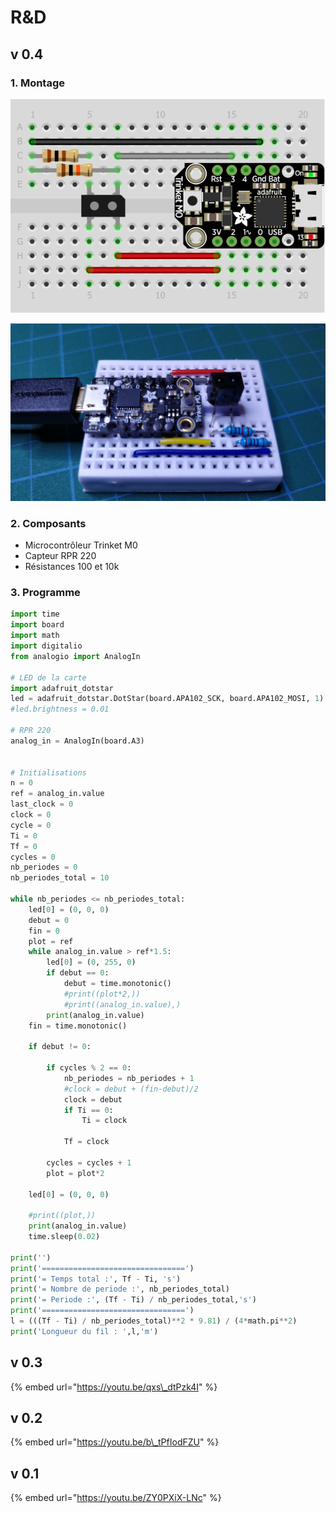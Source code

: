 # R&D

## v 0.4

### 1. Montage

![](../../.gitbook/assets/fritzing-pendule.png)

![](../../.gitbook/assets/img_20200628_224235.jpg)

### 2. Composants

* Microcontrôleur Trinket M0
* Capteur RPR 220
* Résistances 100 et 10k

### 3. Programme

```python
import time
import board
import math
import digitalio
from analogio import AnalogIn

# LED de la carte
import adafruit_dotstar
led = adafruit_dotstar.DotStar(board.APA102_SCK, board.APA102_MOSI, 1)
#led.brightness = 0.01

# RPR 220
analog_in = AnalogIn(board.A3)


# Initialisations
n = 0
ref = analog_in.value
last_clock = 0
clock = 0
cycle = 0
Ti = 0
Tf = 0
cycles = 0
nb_periodes = 0
nb_periodes_total = 10

while nb_periodes <= nb_periodes_total:
    led[0] = (0, 0, 0)
    debut = 0
    fin = 0
    plot = ref
    while analog_in.value > ref*1.5:
        led[0] = (0, 255, 0)
        if debut == 0:
            debut = time.monotonic()
            #print((plot*2,))
            #print((analog_in.value),)
        print(analog_in.value)
    fin = time.monotonic()

    if debut != 0:
        
        if cycles % 2 == 0:
            nb_periodes = nb_periodes + 1
            #clock = debut + (fin-debut)/2
            clock = debut
            if Ti == 0:
                Ti = clock

            Tf = clock

        cycles = cycles + 1
        plot = plot*2

    led[0] = (0, 0, 0)

    #print((plot,))
    print(analog_in.value)
    time.sleep(0.02)

print('')
print('================================')
print('= Temps total :', Tf - Ti, 's')
print('= Nombre de periode :', nb_periodes_total)
print('= Periode :', (Tf - Ti) / nb_periodes_total,'s')
print('================================')
l = (((Tf - Ti) / nb_periodes_total)**2 * 9.81) / (4*math.pi**2)
print('Longueur du fil : ',l,'m')
```

## v 0.3

{% embed url="https://youtu.be/qxs\_dtPzk4I" %}

## v 0.2

{% embed url="https://youtu.be/b\_tPfIodFZU" %}

## v 0.1

{% embed url="https://youtu.be/ZY0PXiX-LNc" %}

